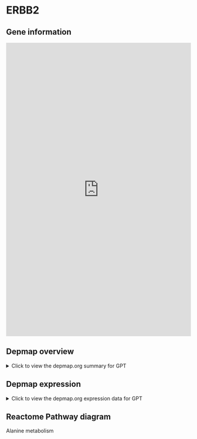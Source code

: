 <h1>ERBB2</h1>

<h2>Gene information</h2>
<iframe src="https://depmap.org/portal/gene/GPT?tab=about" style="border:none;width:100%;height:800px"></iframe>

<h2>Depmap overview</h2>
<details>
  <summary>Click to view the depmap.org summary for GPT</summary>
  <iframe src="https://depmap.org/portal/gene/GPT?tab=overview" style="border:none;width:100%;height:800px"></iframe>
</details>

<h2>Depmap expression</h2>
<details>
  <summary>Click to view the depmap.org expression data for GPT</summary>
  <iframe src="https://depmap.org/portal/gene/GPT?tab=characterization" style="border:none;width:100%;height:800px"></iframe>
</details>



<h2>Reactome Pathway diagram</h2>
Alanine metabolism
<div id="diagramHolder"></div>

<script>
    //Creating the Reactome Diagram widget
    //Take into account a proxy needs to be set up in your server side pointing to www.reactome.org
    function onReactomeDiagramReady(){  //This function is automatically called when the widget code is ready to be used
        var diagram = Reactome.Diagram.create({
            "placeHolder" : "diagramHolder",
            "width" : 900,
            "height" : 500
        });

        //Initialising it to the "Hemostasis" pathway
        diagram.loadDiagram("R-HSA-8964540");

        //Adding different listeners

        diagram.onDiagramLoaded(function (loaded) {
            console.info("Loaded ", loaded);
            diagram.flagItems("BAD");
	    diagram.flagItems("Q92934");
            if (loaded == "R-HSA-8964540") diagram.selectItem("R-HSA-8964540");
        });

     }
</script>



